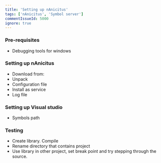 ```yaml
---
title: 'Setting up nAnicitus'
tags: ['nAnicitus', 'Symbol server']
commentIssueId: 5000
ignore: true
---
```


### Pre-requisites

* Debugging tools for windows


### Setting up nAnicitus

* Download from:
* Unpack
* Configuration file
* Install as service
* Log file

### Setting up Visual studio 

* Symbols path

### Testing

* Create library. Compile
* Rename directory that contains project
* Use library in other project, set break point and try stepping through the source.